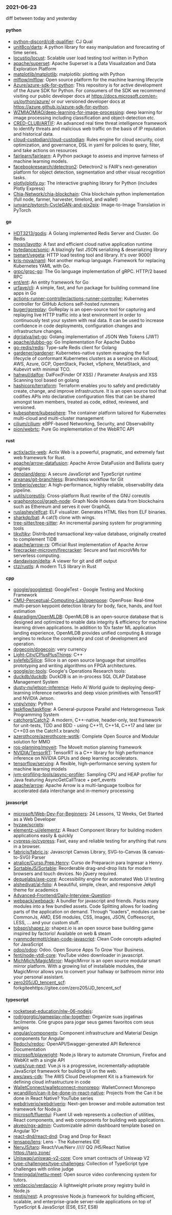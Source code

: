 ### 2021-06-23
diff between today and yesterday

#### python
* [python-discord/cj8-qualifier](https://github.com/python-discord/cj8-qualifier): CJ Qual
* [unit8co/darts](https://github.com/unit8co/darts): A python library for easy manipulation and forecasting of time series.
* [locustio/locust](https://github.com/locustio/locust): Scalable user load testing tool written in Python
* [apache/superset](https://github.com/apache/superset): Apache Superset is a Data Visualization and Data Exploration Platform
* [matplotlib/matplotlib](https://github.com/matplotlib/matplotlib): matplotlib: plotting with Python
* [mlflow/mlflow](https://github.com/mlflow/mlflow): Open source platform for the machine learning lifecycle
* [Azure/azure-sdk-for-python](https://github.com/Azure/azure-sdk-for-python): This repository is for active development of the Azure SDK for Python. For consumers of the SDK we recommend visiting our public developer docs at https://docs.microsoft.com/en-us/python/azure/ or our versioned developer docs at https://azure.github.io/azure-sdk-for-python.
* [WZMIAOMIAO/deep-learning-for-image-processing](https://github.com/WZMIAOMIAO/deep-learning-for-image-processing): deep learning for image processing including classification and object-detection etc.
* [CRED-CLUB/ARTIF](https://github.com/CRED-CLUB/ARTIF): An advanced real time threat intelligence framework to identify threats and malicious web traffic on the basis of IP reputation and historical data.
* [cloud-custodian/cloud-custodian](https://github.com/cloud-custodian/cloud-custodian): Rules engine for cloud security, cost optimization, and governance, DSL in yaml for policies to query, filter, and take actions on resources
* [fairlearn/fairlearn](https://github.com/fairlearn/fairlearn): A Python package to assess and improve fairness of machine learning models.
* [facebookresearch/detectron2](https://github.com/facebookresearch/detectron2): Detectron2 is FAIR's next-generation platform for object detection, segmentation and other visual recognition tasks.
* [plotly/plotly.py](https://github.com/plotly/plotly.py): The interactive graphing library for Python (includes Plotly Express) 
* [Chia-Network/chia-blockchain](https://github.com/Chia-Network/chia-blockchain): Chia blockchain python implementation (full node, farmer, harvester, timelord, and wallet)
* [junyanz/pytorch-CycleGAN-and-pix2pix](https://github.com/junyanz/pytorch-CycleGAN-and-pix2pix): Image-to-Image Translation in PyTorch

#### go
* [HDT3213/godis](https://github.com/HDT3213/godis): A Golang implemented Redis Server and Cluster. Go  Redis 
* [mosn/layotto](https://github.com/mosn/layotto): A fast and efficient cloud native application runtime
* [bytedance/sonic](https://github.com/bytedance/sonic): A blazingly fast JSON serializing & deserializing library
* [tsenart/vegeta](https://github.com/tsenart/vegeta): HTTP load testing tool and library. It's over 9000!
* [kris-nova/naml](https://github.com/kris-nova/naml): Not another markup language. Framework for replacing Kubernetes YAML with Go.
* [grpc/grpc-go](https://github.com/grpc/grpc-go): The Go language implementation of gRPC. HTTP/2 based RPC
* [ent/ent](https://github.com/ent/ent): An entity framework for Go
* [urfave/cli](https://github.com/urfave/cli): A simple, fast, and fun package for building command line apps in Go
* [actions-runner-controller/actions-runner-controller](https://github.com/actions-runner-controller/actions-runner-controller): Kubernetes controller for GitHub Actions self-hosted runnners
* [buger/goreplay](https://github.com/buger/goreplay): GoReplay is an open-source tool for capturing and replaying live HTTP traffic into a test environment in order to continuously test your system with real data. It can be used to increase confidence in code deployments, configuration changes and infrastructure changes.
* [dgrijalva/jwt-go](https://github.com/dgrijalva/jwt-go): Golang implementation of JSON Web Tokens (JWT)
* [apache/dubbo-go](https://github.com/apache/dubbo-go): Go Implementation For Apache Dubbo
* [go-redis/redis](https://github.com/go-redis/redis): Type-safe Redis client for Golang
* [gardener/gardener](https://github.com/gardener/gardener): Kubernetes-native system managing the full lifecycle of conformant Kubernetes clusters as a service on Alicloud, AWS, Azure, GCP, OpenStack, Packet, vSphere, MetalStack, and Kubevirt with minimal TCO.
* [hahwul/dalfox](https://github.com/hahwul/dalfox):  DalFox(Finder Of XSS) / Parameter Analysis and XSS Scanning tool based on golang
* [hashicorp/terraform](https://github.com/hashicorp/terraform): Terraform enables you to safely and predictably create, change, and improve infrastructure. It is an open source tool that codifies APIs into declarative configuration files that can be shared amongst team members, treated as code, edited, reviewed, and versioned.
* [kubesphere/kubesphere](https://github.com/kubesphere/kubesphere): The container platform tailored for Kubernetes multi-cloud and multi-cluster management
* [cilium/cilium](https://github.com/cilium/cilium): eBPF-based Networking, Security, and Observability
* [pion/webrtc](https://github.com/pion/webrtc): Pure Go implementation of the WebRTC API

#### rust
* [actix/actix-web](https://github.com/actix/actix-web): Actix Web is a powerful, pragmatic, and extremely fast web framework for Rust.
* [apache/arrow-datafusion](https://github.com/apache/arrow-datafusion): Apache Arrow DataFusion and Ballista query engines
* [denoland/deno](https://github.com/denoland/deno): A secure JavaScript and TypeScript runtime
* [arxanas/git-branchless](https://github.com/arxanas/git-branchless): Branchless workflow for Git
* [timberio/vector](https://github.com/timberio/vector): A high-performance, highly reliable, observability data pipeline.
* [uutils/coreutils](https://github.com/uutils/coreutils): Cross-platform Rust rewrite of the GNU coreutils
* [graphprotocol/graph-node](https://github.com/graphprotocol/graph-node): Graph Node indexes data from blockchains such as Ethereum and serves it over GraphQL
* [ruslashev/elfcat](https://github.com/ruslashev/elfcat): ELF visualizer. Generates HTML files from ELF binaries.
* [sharkdp/bat](https://github.com/sharkdp/bat): A cat(1) clone with wings.
* [tree-sitter/tree-sitter](https://github.com/tree-sitter/tree-sitter): An incremental parsing system for programming tools
* [tikv/tikv](https://github.com/tikv/tikv): Distributed transactional key-value database, originally created to complement TiDB
* [apache/arrow-rs](https://github.com/apache/arrow-rs): Official Rust implementation of Apache Arrow
* [firecracker-microvm/firecracker](https://github.com/firecracker-microvm/firecracker): Secure and fast microVMs for serverless computing.
* [dandavison/delta](https://github.com/dandavison/delta): A viewer for git and diff output
* [ctz/rustls](https://github.com/ctz/rustls): A modern TLS library in Rust

#### cpp
* [google/googletest](https://github.com/google/googletest): GoogleTest - Google Testing and Mocking Framework
* [CMU-Perceptual-Computing-Lab/openpose](https://github.com/CMU-Perceptual-Computing-Lab/openpose): OpenPose: Real-time multi-person keypoint detection library for body, face, hands, and foot estimation
* [4paradigm/OpenMLDB](https://github.com/4paradigm/OpenMLDB): OpenMLDB is an open-source database that is designed and optimized to enable data integrity & efficiency for machine learning driven applications. In addition to 10x faster ML application landing experience, OpenMLDB provides unified computing & storage engines to reduce the complexity and cost of development and operation.
* [dogecoin/dogecoin](https://github.com/dogecoin/dogecoin): very currency
* [Light-City/CPlusPlusThings](https://github.com/Light-City/CPlusPlusThings): C++
* [sylefeb/Silice](https://github.com/sylefeb/Silice): Silice is an open source language that simplifies prototyping and writing algorithms on FPGA architectures.
* [google/or-tools](https://github.com/google/or-tools): Google's Operations Research tools:
* [duckdb/duckdb](https://github.com/duckdb/duckdb): DuckDB is an in-process SQL OLAP Database Management System
* [dusty-nv/jetson-inference](https://github.com/dusty-nv/jetson-inference): Hello AI World guide to deploying deep-learning inference networks and deep vision primitives with TensorRT and NVIDIA Jetson.
* [vnpy/vnpy](https://github.com/vnpy/vnpy): Python
* [taskflow/taskflow](https://github.com/taskflow/taskflow): A General-purpose Parallel and Heterogeneous Task Programming System
* [catchorg/Catch2](https://github.com/catchorg/Catch2): A modern, C++-native, header-only, test framework for unit-tests, TDD and BDD - using C++11, C++14, C++17 and later (or C++03 on the Catch1.x branch)
* [azerothcore/azerothcore-wotlk](https://github.com/azerothcore/azerothcore-wotlk): Complete Open Source and Modular solution for MMO
* [ros-planning/moveit](https://github.com/ros-planning/moveit):  The MoveIt motion planning framework
* [NVIDIA/TensorRT](https://github.com/NVIDIA/TensorRT): TensorRT is a C++ library for high performance inference on NVIDIA GPUs and deep learning accelerators.
* [tensorflow/serving](https://github.com/tensorflow/serving): A flexible, high-performance serving system for machine learning models
* [jvm-profiling-tools/async-profiler](https://github.com/jvm-profiling-tools/async-profiler): Sampling CPU and HEAP profiler for Java featuring AsyncGetCallTrace + perf_events
* [apache/arrow](https://github.com/apache/arrow): Apache Arrow is a multi-language toolbox for accelerated data interchange and in-memory processing

#### javascript
* [microsoft/Web-Dev-For-Beginners](https://github.com/microsoft/Web-Dev-For-Beginners): 24 Lessons, 12 Weeks, Get Started as a Web Developer
* [hyzaw/scripts](https://github.com/hyzaw/scripts): 
* [elementz-ui/elementz](https://github.com/elementz-ui/elementz):  A React Component library for building modern applications easily & quickly
* [cypress-io/cypress](https://github.com/cypress-io/cypress): Fast, easy and reliable testing for anything that runs in a browser.
* [fabricjs/fabric.js](https://github.com/fabricjs/fabric.js): Javascript Canvas Library, SVG-to-Canvas (& canvas-to-SVG) Parser
* [atralice/Curso.Prep.Henry](https://github.com/atralice/Curso.Prep.Henry): Curso de Preparacin para Ingresar a Henry.
* [SortableJS/Sortable](https://github.com/SortableJS/Sortable): Reorderable drag-and-drop lists for modern browsers and touch devices. No jQuery required.
* [dequelabs/axe-core](https://github.com/dequelabs/axe-core): Accessibility engine for automated Web UI testing
* [alshedivat/al-folio](https://github.com/alshedivat/al-folio): A beautiful, simple, clean, and responsive Jekyll theme for academics
* [Advanced-Frontend/Daily-Interview-Question](https://github.com/Advanced-Frontend/Daily-Interview-Question): 
* [webpack/webpack](https://github.com/webpack/webpack): A bundler for javascript and friends. Packs many modules into a few bundled assets. Code Splitting allows for loading parts of the application on demand. Through "loaders", modules can be CommonJs, AMD, ES6 modules, CSS, Images, JSON, Coffeescript, LESS, ... and your custom stuff.
* [tobspr/shapez.io](https://github.com/tobspr/shapez.io): shapez.io is an open source base building game inspired by factorio! Available on web & steam
* [ryanmcdermott/clean-code-javascript](https://github.com/ryanmcdermott/clean-code-javascript):  Clean Code concepts adapted for JavaScript
* [odoo/odoo](https://github.com/odoo/odoo): Odoo. Open Source Apps To Grow Your Business.
* [fent/node-ytdl-core](https://github.com/fent/node-ytdl-core): YouTube video downloader in javascript.
* [MichMich/MagicMirror](https://github.com/MichMich/MagicMirror): MagicMirror is an open source modular smart mirror platform. With a growing list of installable modules, the MagicMirror allows you to convert your hallway or bathroom mirror into your personal assistant.
* [zero205/JD_tencent_scf](https://github.com/zero205/JD_tencent_scf): forkgiteehttps://gitee.com/zero205/JD_tencent_scf

#### typescript
* [rocketseat-education/nlw-06-nodejs](https://github.com/rocketseat-education/nlw-06-nodejs): 
* [rodrigorgtic/gameplay-nlw-together](https://github.com/rodrigorgtic/gameplay-nlw-together): Organize suas jogatinas facilmente. Crie grupos para jogar seus games favoritos com seus amigos
* [angular/components](https://github.com/angular/components): Component infrastructure and Material Design components for Angular
* [Redocly/redoc](https://github.com/Redocly/redoc):  OpenAPI/Swagger-generated API Reference Documentation
* [microsoft/playwright](https://github.com/microsoft/playwright): Node.js library to automate Chromium, Firefox and WebKit with a single API
* [vuejs/vue-next](https://github.com/vuejs/vue-next):  Vue.js is a progressive, incrementally-adoptable JavaScript framework for building UI on the web.
* [aws/aws-cdk](https://github.com/aws/aws-cdk): The AWS Cloud Development Kit is a framework for defining cloud infrastructure in code
* [WalletConnect/walletconnect-monorepo](https://github.com/WalletConnect/walletconnect-monorepo): WalletConnect Monorepo
* [wcandillon/can-it-be-done-in-react-native](https://github.com/wcandillon/can-it-be-done-in-react-native):   Projects from the Can it be done in React Native? YouTube series
* [webdriverio/webdriverio](https://github.com/webdriverio/webdriverio): Next-gen browser and mobile automation test framework for Node.js
* [microsoft/fluentui](https://github.com/microsoft/fluentui): Fluent UI web represents a collection of utilities, React components, and web components for building web applications.
* [akveo/ngx-admin](https://github.com/akveo/ngx-admin): Customizable admin dashboard template based on Angular 10+
* [react-dnd/react-dnd](https://github.com/react-dnd/react-dnd): Drag and Drop for React
* [lensapp/lens](https://github.com/lensapp/lens): Lens - The Kubernetes IDE
* [NervJS/taro](https://github.com/NervJS/taro):  React/Vue/Nerv ///// QQ /H5/React Native  https://taro.zone/
* [Uniswap/uniswap-v2-core](https://github.com/Uniswap/uniswap-v2-core):  Core smart contracts of Uniswap V2
* [type-challenges/type-challenges](https://github.com/type-challenges/type-challenges): Collection of TypeScript type challenges with online judge
* [fmeringdal/nettu-meet](https://github.com/fmeringdal/nettu-meet): Open source video conferencing system for tutors.
* [verdaccio/verdaccio](https://github.com/verdaccio/verdaccio): A lightweight private proxy registry build in Node.js
* [nestjs/nest](https://github.com/nestjs/nest): A progressive Node.js framework for building efficient, scalable, and enterprise-grade server-side applications on top of TypeScript & JavaScript (ES6, ES7, ES8) 
